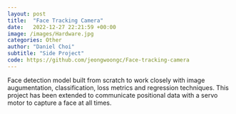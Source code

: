 ```yaml
---
layout: post
title:  "Face Tracking Camera"
date:   2022-12-27 22:21:59 +00:00
image: /images/Hardware.jpg
categories: Other
author: "Daniel Choi"
subtitle: "Side Project"
code: https://github.com/jeongwoongc/Face-tracking-camera
---
```

Face detection model built from scratch to work closely with image augumentation, classification, loss metrics and regression techniques. This project has been extended to communicate positional data with a servo motor to capture a face at all times.

